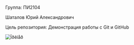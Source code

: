 Группа: ПИ2104

Шаталов Юрий Александрович

Цель репозитория: Демонстрация работы с Git и GitHub

![Ïðèìåð](https://yandex.ru/images/search?family=yes&img_url=https%3A%2F%2Fi.pinimg.com%2Foriginals%2F4c%2F04%2Fc0%2F4c04c076a8300232d2c52fe7a266d665.jpg&lr=35&nl=1&pos=0&rpt=simage&source=morda&text=%D0%9A%D0%B8%D1%82%D1%8B)
